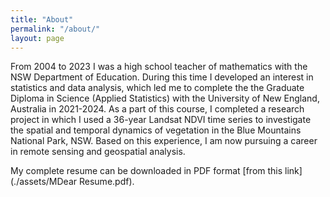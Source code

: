 ```yaml
---
title: "About"
permalink: "/about/"
layout: page
---
```


From 2004 to 2023 I was a high school teacher of mathematics with the NSW Department of Education. During this time I developed an interest in statistics and data analysis, which led me to complete the the Graduate Diploma in Science (Applied Statistics) with the University of New England, Australia in 2021-2024. As a part of this course, I completed a research project in which I used a 36-year Landsat NDVI time series to investigate the spatial and temporal dynamics of vegetation in the Blue Mountains National Park, NSW. Based on this experience, I am now pursuing a career in remote sensing and geospatial analysis.

My complete resume can be downloaded in PDF format [from this link](./assets/MDear Resume.pdf).
